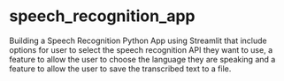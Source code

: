 # speech_recognition_app
Building a Speech Recognition Python App using Streamlit that include options for user to select the speech recognition API they want to use, a feature to allow the user to choose the language they are speaking and a feature to allow the user to save the transcribed text to a file.

